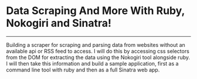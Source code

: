 # Data Scraping And More With Ruby, Nokogiri and Sinatra!

***

Building a scraper for scraping and parsing data from websites without an available api or RSS feed to access. I will do this by accessing css selectors from the DOM for extracting the data using the Nokogiri tool alongside ruby. I will then take this information and build a sample application, first as a command line tool with ruby and then as a full Sinatra web app.

